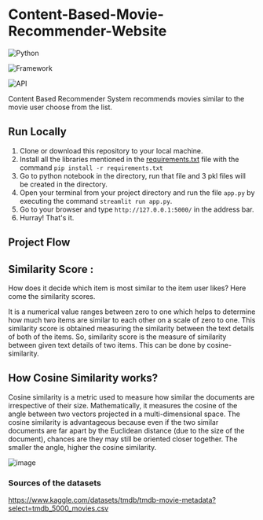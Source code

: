 # Content-Based-Movie-Recommender-Website

![Python](https://img.shields.io/badge/Python-3.10.4-blueviolet) 

![Framework](https://img.shields.io/badge/Framework-Streamlit-red)

![API](https://img.shields.io/badge/API-TMDB-fcba03)

Content Based Recommender System recommends movies similar to the movie user choose from the list.

## Run Locally
1. Clone or download this repository to your local machine.
2. Install all the libraries mentioned in the [requirements.txt](https://github.com/kishan0725/Movie-Recommendation-System-with-Sentiment-Analysis/blob/master/requirements.txt) file with the command `pip install -r requirements.txt`
3. Go to python notebook in the directory, run that file and 3 pkl files will be created in the directory.
4. Open your terminal from your project directory and run the file `app.py` by executing the command `streamlit run app.py`.
4. Go to your browser and type `http://127.0.0.1:5000/` in the address bar.
5. Hurray! That's it.



## Project Flow



## Similarity Score : 

   How does it decide which item is most similar to the item user likes? Here come the similarity scores.
   
   It is a numerical value ranges between zero to one which helps to determine how much two items are similar to each other on a scale of zero to one. This similarity score is obtained measuring the similarity between the text details of both of the items. So, similarity score is the measure of similarity between given text details of two items. This can be done by cosine-similarity.
   
## How Cosine Similarity works?
  Cosine similarity is a metric used to measure how similar the documents are irrespective of their size. Mathematically, it measures the cosine of the angle between two vectors projected in a multi-dimensional space. The cosine similarity is advantageous because even if the two similar documents are far apart by the Euclidean distance (due to the size of the document), chances are they may still be oriented closer together. The smaller the angle, higher the cosine similarity.
  
  ![image](https://user-images.githubusercontent.com/36665975/70401457-a7530680-1a55-11ea-9158-97d4e8515ca4.png)

### Sources of the datasets 
https://www.kaggle.com/datasets/tmdb/tmdb-movie-metadata?select=tmdb_5000_movies.csv


